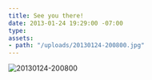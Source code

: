 ```yaml
---
title: See you there!
date: 2013-01-24 19:29:00 -07:00
type: 
assets:
- path: "/uploads/20130124-200800.jpg"
---
```


![20130124-200800](/uploads/20130124-200800.jpg) 
